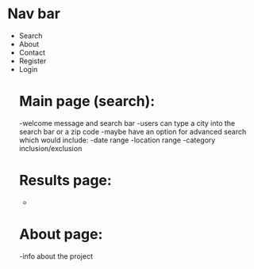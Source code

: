 # Nav bar
<ul>
  <li>Search</li>
  <li>About</li>
  <li>Contact</li>
  <li>Register</li>
  <li>Login</li>
  </ui>

# Main page (search):

-welcome message and search bar
-users can type a city into the search bar or a zip code
-maybe have an option for advanced search which would include:
  -date range
  -location range
  -category inclusion/exclusion
  
# Results page:

-


# About page:
-info about the project






